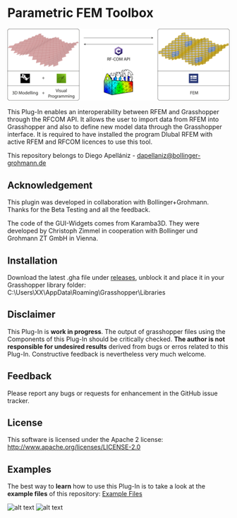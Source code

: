 # Parametric FEM Toolbox

![alt text](https://github.com/diego-apellaniz/Parametric-FEM-Toolbox/blob/master/Images/PluginWorkflow_3.png?raw=true)

This Plug-In enables an interoperability between RFEM and Grasshopper through the RFCOM API. It allows the user to import data from RFEM into Grasshopper and also to define new model data through the Grasshopper interface. It is required to have installed the program Dlubal RFEM with active RFEM and RFCOM licences to use this tool.

This repository belongs to Diego Apellániz - <dapellaniz@bollinger-grohmann.de>

## Acknowledgement

This plugin was developed in collaboration with Bollinger+Grohmann. Thanks for the Beta Testing and all the feedback.

The code of the GUI-Widgets comes from Karamba3D. They were developed by Christoph Zimmel in cooperation with Bollinger und Grohmann ZT GmbH in Vienna.

## Installation

Download the latest .gha file under [releases](https://github.com/diego-apellaniz/Parametric-FEM-Toolbox/releases), unblock it and place it in your Grasshopper library folder: C:\Users\XX\AppData\Roaming\Grasshopper\Libraries

## Disclaimer

This Plug-In is **work in progress**. The output of grasshopper files using the Components of this Plug-In should be critically checked. **The author is not responsible for undesired results** derived from bugs or erros related to this Plug-In. Constructive feedback is nevertheless very much welcome.

## Feedback

Please report any bugs or requests for enhancement in the GitHub issue tracker.

## License

This software is licensed under the Apache 2 license: http://www.apache.org/licenses/LICENSE-2.0


## Examples

The best way to **learn** how to use this Plug-In is to take a look at the **example files** of this repository:
[Example Files](https://github.com/diego-apellaniz/Parametric-FEM-Toolbox/tree/master/Examples)

![alt text](https://github.com/diego-apellaniz/Parametric-FEM-Toolbox/blob/master/Images/Example1-GH.jpg)
![alt text](https://github.com/diego-apellaniz/Parametric-FEM-Toolbox/blob/master/Images/Example1-RFEM.jpg)



